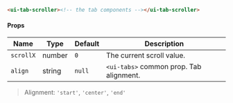 ```html
<ui-tab-scroller><!-- the tab components --></ui-tab-scroller>
```

#### Props

| Name      | Type   | Default | Description                             |
| --------- | ------ | ------- | --------------------------------------- |
| `scrollX` | number | `0`     | The current scroll value.               |
| `align`   | string | `null`  | `<ui-tabs>` common prop. Tab alignment. |

> Alignment: `'start'`, `'center'`, `'end'`

